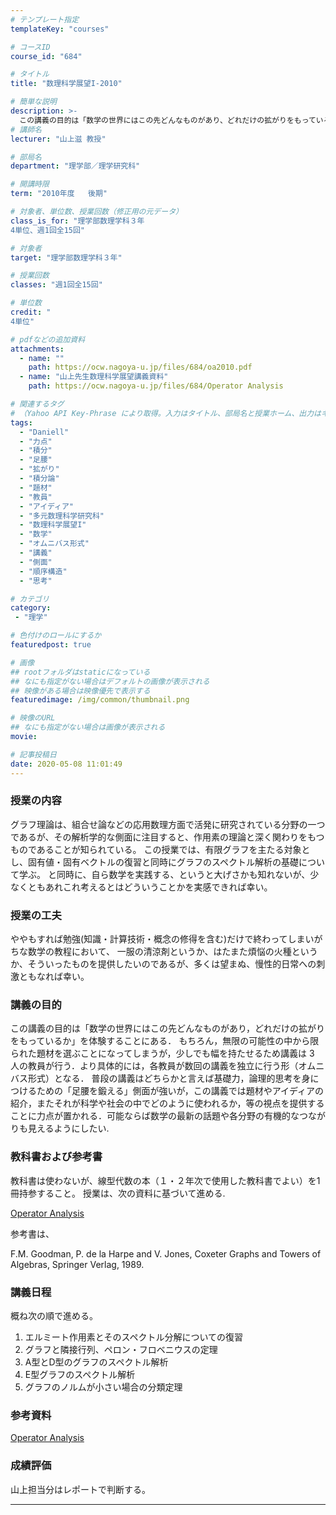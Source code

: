 ```yaml
---
# テンプレート指定
templateKey: "courses"

# コースID
course_id: "684"

# タイトル
title: "数理科学展望I-2010"

# 簡単な説明
description: >-
  この講義の目的は「数学の世界にはこの先どんなものがあり、どれだけの拡がりをもっているか」を体験することにある。もちろん、無限の可能性の中から限られた題材を選ぶことになってしまうが、少しでも幅をもたせるため講義は３人の教員が行う。より具体的には、各教員が数回の講義を独立に行う形（オムニバス形式）となる。普段の講義はどちらかと言えば基礎力、論理的思考を身につけるための「足腰を鍛える」側面が強いが、この ....
# 講師名
lecturer: "山上滋 教授"

# 部局名
department: "理学部／理学研究科"

# 開講時限
term: "2010年度	後期"

# 対象者、単位数、授業回数（修正用の元データ）
class_is_for: "理学部数理学科３年
4単位、週1回全15回"

# 対象者
target: "理学部数理学科３年"

# 授業回数
classes: "週1回全15回"

# 単位数
credit: "
4単位"

# pdfなどの追加資料
attachments:
  - name: "" 
    path: https://ocw.nagoya-u.jp/files/684/oa2010.pdf
  - name: "山上先生数理科学展望講義資料" 
    path: https://ocw.nagoya-u.jp/files/684/Operator Analysis

# 関連するタグ
# （Yahoo API Key-Phrase により取得。入力はタイトル、部局名と授業ホーム、出力はキーフレーズ（tags））
tags:
  - "Daniell"
  - "力点"
  - "積分"
  - "足腰"
  - "拡がり"
  - "積分論"
  - "題材"
  - "教員"
  - "アイディア"
  - "多元数理科学研究科"
  - "数理科学展望I"
  - "数学"
  - "オムニバス形式"
  - "講義"
  - "側面"
  - "順序構造"
  - "思考"

# カテゴリ
category:
 - "理学"

# 色付けのロールにするか
featuredpost: true

# 画像
## rootフォルダはstaticになっている
## なにも指定がない場合はデフォルトの画像が表示される
## 映像がある場合は映像優先で表示する
featuredimage: /img/common/thumbnail.png

# 映像のURL
## なにも指定がない場合は画像が表示される
movie: 

# 記事投稿日
date: 2020-05-08 11:01:49
---
```


### 授業の内容

グラフ理論は、組合せ論などの応用数理方面で活発に研究されている分野の一つであるが、その解析学的な側面に注目すると、作用素の理論と深く関わりをもつものであることが知られている。
この授業では、有限グラフを主たる対象とし、固有値・固有ベクトルの復習と同時にグラフのスペクトル解析の基礎について学ぶ。
と同時に、自ら数学を実践する、というと大げさかも知れないが、少なくともあれこれ考えるとはどういうことかを実感できれば幸い。


### 授業の工夫

ややもすれば勉強(知識・計算技術・概念の修得を含む)だけで終わってしまいがちな数学の教程において、
一服の清涼剤というか、はたまた煩悩の火種というか、そういったものを提供したいのであるが、多くは望まぬ、慢性的日常への刺激ともなれば幸い。





### 講義の目的

この講義の目的は「数学の世界にはこの先どんなものがあり，どれだけの拡がりをもっているか」を体験することにある．
もちろん，無限の可能性の中から限られた題材を選ぶことになってしまうが，少しでも幅を持たせるため講義は 3 人の教員が行う．より具体的には，各教員が数回の講義を独立に行う形（オムニバス形式）となる．
普段の講義はどちらかと言えば基礎力，論理的思考を身につけるための「足腰を鍛える」側面が強いが，この講義では題材やアイディアの紹介，またそれが科学や社会の中でどのように使われるか，等の視点を提供することに力点が置かれる．可能ならば数学の最新の話題や各分野の有機的なつながりも見えるようにしたい.

### 教科書および参考書

教科書は使わないが、線型代数の本（１・２年次で使用した教科書でよい）を1冊持参すること。
授業は、次の資料に基づいて進める.

[Operator Analysis](https://ocw.nagoya-u.jp/files/684/oa2010.pdf) 

参考書は、

F.M. Goodman, P. de la Harpe and V. Jones, Coxeter Graphs and Towers of Algebras,
Springer Verlag, 1989.



### 講義日程

概ね次の順で進める。

1. エルミート作用素とそのスペクトル分解についての復習
2. グラフと隣接行列、ペロン・フロベニウスの定理
3. A型とD型のグラフのスペクトル解析
4. E型グラフのスペクトル解析
5. グラフのノルムが小さい場合の分類定理


### 参考資料

[Operator Analysis](https://ocw.nagoya-u.jp/files/684/oa2010.pdf) 





### 成績評価

山上担当分はレポートで判断する。



-----